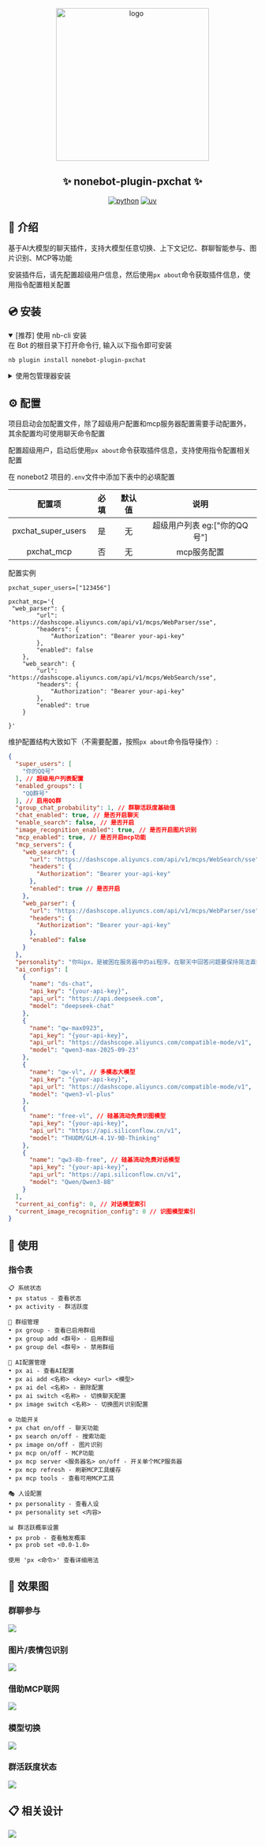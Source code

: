 <div align="center">
    <a href="https://v2.nonebot.dev/store">
    <img src="https://raw.githubusercontent.com/fllesser/nonebot-plugin-template/refs/heads/resource/.docs/NoneBotPlugin.svg" width="310" alt="logo"></a>

## ✨ nonebot-plugin-pxchat ✨
[![python](https://img.shields.io/badge/python-3.10|3.11|3.12|3.13-blue.svg)](https://www.python.org)
[![uv](https://img.shields.io/badge/package%20manager-uv-black?style=flat-square&logo=uv)](https://github.com/astral-sh/uv)
</div>

## 📖 介绍

基于AI大模型的聊天插件，支持大模型任意切换、上下文记忆、群聊智能参与、图片识别、MCP等功能

安装插件后，请先配置超级用户信息，然后使用`px about`命令获取插件信息，使用指令配置相关配置
## 💿 安装

<details open>
<summary>[推荐] 使用 nb-cli 安装</summary>
在 Bot 的根目录下打开命令行, 输入以下指令即可安装

```shell
nb plugin install nonebot-plugin-pxchat
```

</details>
<details>
<summary>使用包管理器安装</summary>
在 nonebot2 项目的插件目录下, 打开命令行, 根据你使用的包管理器, 输入相应的安装命令

```shell
pip install nonebot-plugin-pxchat
# or, use uv
uv add nonebot-plugin-pxchat
```

打开 nonebot2 项目根目录下的 `pyproject.toml` 文件, 在 `[tool.nonebot]` 部分追加写入

```toml
plugins = ["nonebot_plugin_pxchat"]
```
</details>



## ⚙️ 配置

项目启动会加配置文件，除了超级用户配置和mcp服务器配置需要手动配置外，其余配置均可使用聊天命令配置

配置超级用户，启动后使用`px about`命令获取插件信息，支持使用指令配置相关配置

在 nonebot2 项目的`.env`文件中添加下表中的必填配置

| 配置项  | 必填  | 默认值 |   说明   |
| :-----: | :---: | :----: | :------: |
| pxchat_super_users |  是   |   无   | 超级用户列表 eg:["你的QQ号"] |
| pxchat_mcp |  否   |   无   | mcp服务配置 |


配置实例
```shell
pxchat_super_users=["123456"]

pxchat_mcp='{
 "web_parser": {
        "url": "https://dashscope.aliyuncs.com/api/v1/mcps/WebParser/sse",
        "headers": {
            "Authorization": "Bearer your-api-key"
        },
        "enabled": false
    },
    "web_search": {
        "url": "https://dashscope.aliyuncs.com/api/v1/mcps/WebSearch/sse",
        "headers": {
            "Authorization": "Bearer your-api-key"
        },
        "enabled": true
    }

}'

```



维护配置结构大致如下（不需要配置，按照`px about`命令指导操作）:
```json
{
  "super_users": [
    "你的QQ号"
  ], // 超级用户列表配置
  "enabled_groups": [
    "QQ群号"
  ], // 启用QQ群
  "group_chat_probability": 1, // 群聊活跃度基础值
  "chat_enabled": true, // 是否开启聊天
  "enable_search": false, // 是否开启
  "image_recognition_enabled": true, // 是否开启图片识别
  "mcp_enabled": true, // 是否开启mcp功能
  "mcp_servers": {
    "web_search": {
      "url": "https://dashscope.aliyuncs.com/api/v1/mcps/WebSearch/sse",
      "headers": {
        "Authorization": "Bearer your-api-key"
      },
      "enabled": true // 是否开启
    },
    "web_parser": {
      "url": "https://dashscope.aliyuncs.com/api/v1/mcps/WebParser/sse",
      "headers": {
        "Authorization": "Bearer your-api-key"
      },
      "enabled": false
    }
  },
  "personality": "你叫px，是被困在服务器中的ai程序。在聊天中回答问题要保持简洁直接。情绪随心情波动，回答长短看情况。任何问题都只给关键信息，不啰嗦", // 默认人设
  "ai_configs": [
    {
      "name": "ds-chat",
      "api_key": "{your-api-key}",
      "api_url": "https://api.deepseek.com",
      "model": "deepseek-chat"
    },
    {
      "name": "qw-max0923",
      "api_key": "{your-api-key}",
      "api_url": "https://dashscope.aliyuncs.com/compatible-mode/v1",
      "model": "qwen3-max-2025-09-23"
    },
    {
      "name": "qw-vl", // 多模态大模型
      "api_key": "{your-api-key}",
      "api_url": "https://dashscope.aliyuncs.com/compatible-mode/v1",
      "model": "qwen3-vl-plus"
    },
    {
      "name": "free-vl", // 硅基流动免费识图模型
      "api_key": "{your-api-key}",
      "api_url": "https://api.siliconflow.cn/v1",
      "model": "THUDM/GLM-4.1V-9B-Thinking"
    },
    {
      "name": "qw3-8b-free", // 硅基流动免费对话模型
      "api_key": "{your-api-key}",
      "api_url": "https://api.siliconflow.cn/v1",
      "model": "Qwen/Qwen3-8B"
    }
  ],
  "current_ai_config": 0, // 对话模型索引
  "current_image_recognition_config": 0 // 识图模型索引
}
```

## 🎉 使用
### 指令表
```
📋 系统状态
• px status - 查看状态
• px activity - 群活跃度

👥 群组管理
• px group - 查看已启用群组
• px group add <群号> - 启用群组
• px group del <群号> - 禁用群组

🔧 AI配置管理
• px ai - 查看AI配置
• px ai add <名称> <key> <url> <模型>
• px ai del <名称> - 删除配置
• px ai switch <名称> - 切换聊天配置
• px image switch <名称> - 切换图片识别配置

⚙️ 功能开关
• px chat on/off - 聊天功能
• px search on/off - 搜索功能  
• px image on/off - 图片识别
• px mcp on/off - MCP功能
• px mcp server <服务器名> on/off - 开关单个MCP服务器
• px mcp refresh - 刷新MCP工具缓存
• px mcp tools - 查看可用MCP工具

🎭 人设配置
• px personality - 查看人设
• px personality set <内容>

📊 群活跃概率设置
• px prob - 查看触发概率
• px prob set <0.0-1.0>

使用 'px <命令>' 查看详细用法
```
## 🎨 效果图
### 群聊参与
![](img/群聊参与.png)
### 图片/表情包识别
![](img/识图.png)
### 借助MCP联网
![](img/MCP工具联网.png)
### 模型切换
![](img/大模型配置切换.png)
### 群活跃度状态
![](img/群活跃状态.png)


## 📋 相关设计
![](img/主流程.png)